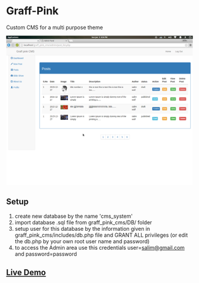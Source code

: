 # Graff-Pink
Custom CMS for a multi purpose theme

![alt text][logo]

[logo]: https://github.com/Salim-K/Graff-Pink/blob/master/graff_pink_cms/images/graf-pink.png "screenshot"

## Setup 
1. create new database by the name 'cms_system'
2. import database .sql file from graff_pink_cms/DB/ folder
3. setup user for this database by the information given in graff_pink_cms/includes/db.php file and GRANT ALL privileges (or edit the db.php  by your own root user name and password)
4. to access the Admin area use this credentials user=salim@gmail.com  and password=password


## [Live Demo](http://graffpink.eb2a.com/pink/)
